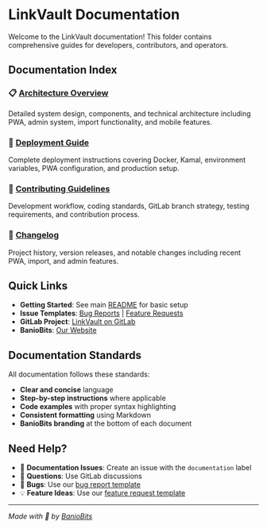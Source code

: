 # LinkVault Documentation

Welcome to the LinkVault documentation! This folder contains comprehensive guides for developers, contributors, and operators.

## Documentation Index

### 📋 [Architecture Overview](architecture.md)
Detailed system design, components, and technical architecture including PWA, admin system, import functionality, and mobile features.

### 🚀 [Deployment Guide](deployment.md)
Complete deployment instructions covering Docker, Kamal, environment variables, PWA configuration, and production setup.

### 🤝 [Contributing Guidelines](contribution.md)
Development workflow, coding standards, GitLab branch strategy, testing requirements, and contribution process.

### 📝 [Changelog](../CHANGELOG.md)
Project history, version releases, and notable changes including recent PWA, import, and admin features.

## Quick Links

- **Getting Started**: See main [README](../README.md) for basic setup
- **Issue Templates**: [Bug Reports](.gitlab/issue_templates/Bug.md) | [Feature Requests](.gitlab/issue_templates/Feature.md)
- **GitLab Project**: [LinkVault on GitLab](https://gitlab.com/baniobits/linkvault)
- **BanioBits**: [Our Website](https://www.baniobits.dev/)

## Documentation Standards

All documentation follows these standards:
- **Clear and concise** language
- **Step-by-step instructions** where applicable
- **Code examples** with proper syntax highlighting
- **Consistent formatting** using Markdown
- **BanioBits branding** at the bottom of each document

## Need Help?

- 📖 **Documentation Issues**: Create an issue with the `documentation` label
- 💬 **Questions**: Use GitLab discussions
- 🐛 **Bugs**: Use our [bug report template](.gitlab/issue_templates/Bug.md)
- 💡 **Feature Ideas**: Use our [feature request template](.gitlab/issue_templates/Feature.md)

---

*Made with 💜 by [BanioBits](https://www.baniobits.dev/)*